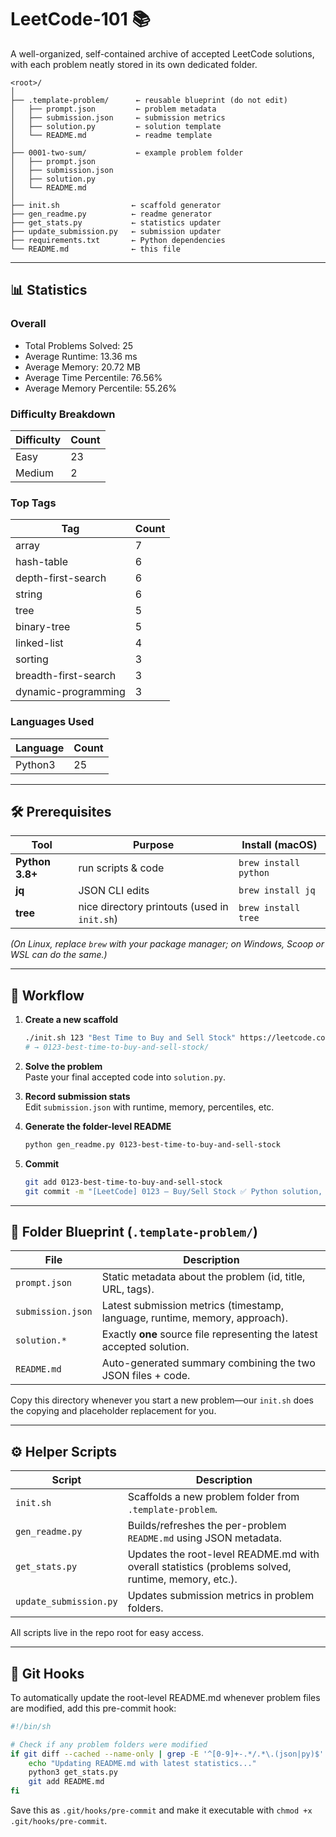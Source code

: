 # LeetCode-101 📚

A well-organized, self-contained archive of accepted LeetCode solutions, with each problem neatly stored in its own dedicated folder.

```
<root>/
│
├── .template-problem/      ← reusable blueprint (do not edit)
│   ├── prompt.json         ← problem metadata
│   ├── submission.json     ← submission metrics
│   ├── solution.py         ← solution template
│   └── README.md           ← readme template
│
├── 0001-two-sum/           ← example problem folder
│   ├── prompt.json
│   ├── submission.json
│   ├── solution.py
│   └── README.md
│
├── init.sh                ← scaffold generator
├── gen_readme.py          ← readme generator
├── get_stats.py           ← statistics updater
├── update_submission.py   ← submission updater
├── requirements.txt       ← Python dependencies
└── README.md              ← this file
```

---

## 📊 Statistics

### Overall

- Total Problems Solved: 25
- Average Runtime: 13.36 ms
- Average Memory: 20.72 MB
- Average Time Percentile: 76.56%
- Average Memory Percentile: 55.26%

### Difficulty Breakdown

| Difficulty | Count |
|------------|-------|
| Easy | 23 |
| Medium | 2 |

### Top Tags

| Tag | Count |
|-----|-------|
| array | 7 |
| hash-table | 6 |
| depth-first-search | 6 |
| string | 6 |
| tree | 5 |
| binary-tree | 5 |
| linked-list | 4 |
| sorting | 3 |
| breadth-first-search | 3 |
| dynamic-programming | 3 |

### Languages Used

| Language | Count |
|----------|-------|
| Python3 | 25 |

---

## 🛠  Prerequisites

| Tool | Purpose | Install (macOS) |
|------|---------|-----------------|
| **Python 3.8+** | run scripts & code | `brew install python` |
| **jq** | JSON CLI edits | `brew install jq` |
| **tree** | nice directory printouts (used in `init.sh`) | `brew install tree` |

*(On Linux, replace `brew` with your package manager; on Windows, Scoop or WSL can do the same.)*

---

## 🚀  Workflow

1. **Create a new scaffold**

   ```bash
   ./init.sh 123 "Best Time to Buy and Sell Stock" https://leetcode.com/problems/best-time-to-buy-and-sell-stock
   # → 0123-best-time-to-buy-and-sell-stock/
   ```

2. **Solve the problem**  
   Paste your final accepted code into `solution.py`.

3. **Record submission stats**  
   Edit `submission.json` with runtime, memory, percentiles, etc.

4. **Generate the folder-level README**

   ```bash
   python gen_readme.py 0123-best-time-to-buy-and-sell-stock
   ```

5. **Commit**

   ```bash
   git add 0123-best-time-to-buy-and-sell-stock
   git commit -m "[LeetCode] 0123 – Buy/Sell Stock ✅ Python solution, 47 ms"
   ```

---

## 📁  Folder Blueprint (`.template-problem/`)

| File | Description |
|------|-------------|
| `prompt.json` | Static metadata about the problem (id, title, URL, tags). |
| `submission.json` | Latest submission metrics (timestamp, language, runtime, memory, approach). |
| `solution.*` | Exactly **one** source file representing the latest accepted solution. |
| `README.md` | Auto-generated summary combining the two JSON files + code. |

Copy this directory whenever you start a new problem—our `init.sh` does the copying and placeholder replacement for you.

---

## ⚙️  Helper Scripts

| Script | Description |
|--------|-------------|
| `init.sh` | Scaffolds a new problem folder from `.template-problem`. |
| `gen_readme.py` | Builds/refreshes the per-problem `README.md` using JSON metadata. |
| `get_stats.py` | Updates the root-level README.md with overall statistics (problems solved, runtime, memory, etc.). |
| `update_submission.py` | Updates submission metrics in problem folders. |

All scripts live in the repo root for easy access.

---

## 🔧 Git Hooks

To automatically update the root-level README.md whenever problem files are modified, add this pre-commit hook:

```bash
#!/bin/sh

# Check if any problem folders were modified
if git diff --cached --name-only | grep -E '^[0-9]+-.*/.*\.(json|py)$' > /dev/null; then
    echo "Updating README.md with latest statistics..."
    python3 get_stats.py
    git add README.md
fi
```

Save this as `.git/hooks/pre-commit` and make it executable with `chmod +x .git/hooks/pre-commit`.